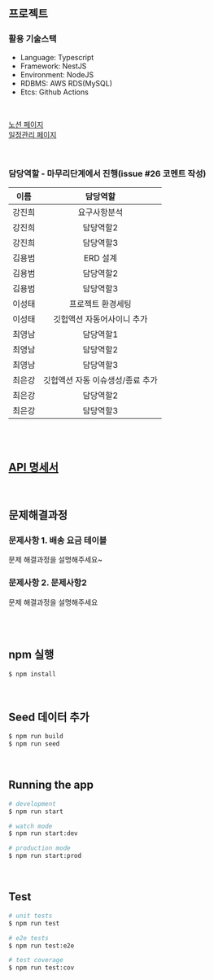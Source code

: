 ## 프로젝트

### 활용 기술스택

- Language: Typescript
- Framework: NestJS
- Environment: NodeJS
- RDBMS: AWS RDS(MySQL)
- Etcs: Github Actions

<br>

[노션 페이지](https://www.notion.so/1-3de15d91f6d04caa854a0a70def560ea)<br>
[일정관리 페이지](https://www.notion.so/d8eeafbdc12745a09aaa059fd5bd9d70?v=b8ab883a47d34cb8a99214ab07b4c8bb)

<br>

### 담당역할 - 마무리단계에서 진행(issue #26 코멘트 작성)

|  이름  |             담당역할             |
| :----: | :------------------------------: |
| 강진희 |           요구사항분석           |
| 강진희 |            담당역할2             |
| 강진희 |            담당역할3             |
| 김용범 |             ERD 설계             |
| 김용범 |            담당역할2             |
| 김용범 |            담당역할3             |
| 이성태 |        프로젝트 환경세팅         |
| 이성태 |    깃헙액션 자동어사이니 추가    |
| 최영남 |            담당역할1             |
| 최영남 |            담당역할2             |
| 최영남 |            담당역할3             |
| 최은강 | 깃헙액션 자동 이슈생성/종료 추가 |
| 최은강 |            담당역할2             |
| 최은강 |            담당역할3             |

<br><br>

## [ API 명세서](https://www.notion.so/2-REST-API-5812b62b45f1488687455650fb04dddc)

<br>

## 문제해결과정

### 문제사항 1. 배송 요금 테이블

문제 해결과정을 설명해주세요~

### 문제사항 2. 문제사항2

문제 해결과정을 설명해주세요

<br><br>

## npm 실행

```bash
$ npm install
```

<br>

## Seed 데이터 추가

```bash
$ npm run build
$ npm run seed
```

<br>

## Running the app

```bash
# development
$ npm run start

# watch mode
$ npm run start:dev

# production mode
$ npm run start:prod
```

<br>

## Test

```bash
# unit tests
$ npm run test

# e2e tests
$ npm run test:e2e

# test coverage
$ npm run test:cov
```
